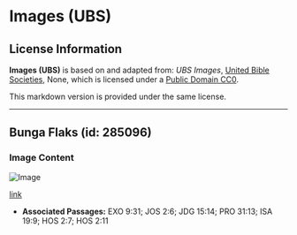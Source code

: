 # Images (UBS)

## License Information

**Images (UBS)** is based on and adapted from: _UBS Images_, [United Bible Societies](https://unitedbiblesocieties.org/), None, which is licensed under a [Public Domain CC0](https://creativecommons.org/public-domain/cc0/).

This markdown version is provided under the same license.



--------------------------------

## Bunga Flaks (id: 285096)

### Image Content

![Image](https://cdn.aquifer.bible/aquifer-content/resources/Media/WEB-0233_flax_flowers.jpg)

[link](https://cdn.aquifer.bible/aquifer-content/resources/Media/WEB-0233_flax_flowers.jpg)

* **Associated Passages:** EXO 9:31; JOS 2:6; JDG 15:14; PRO 31:13; ISA 19:9; HOS 2:7; HOS 2:11

